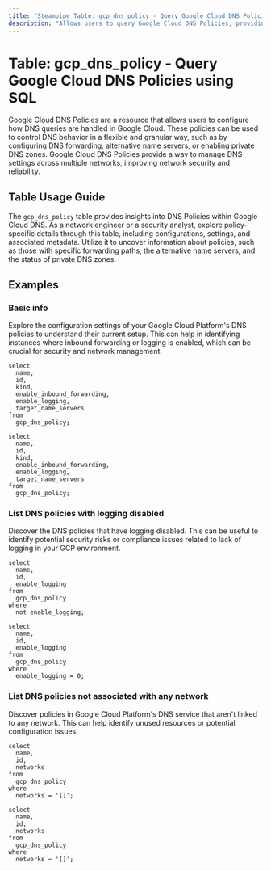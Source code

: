 ```yaml
---
title: "Steampipe Table: gcp_dns_policy - Query Google Cloud DNS Policies using SQL"
description: "Allows users to query Google Cloud DNS Policies, providing insights into policy configurations and settings."
---
```


# Table: gcp_dns_policy - Query Google Cloud DNS Policies using SQL

Google Cloud DNS Policies are a resource that allows users to configure how DNS queries are handled in Google Cloud. These policies can be used to control DNS behavior in a flexible and granular way, such as by configuring DNS forwarding, alternative name servers, or enabling private DNS zones. Google Cloud DNS Policies provide a way to manage DNS settings across multiple networks, improving network security and reliability.

## Table Usage Guide

The `gcp_dns_policy` table provides insights into DNS Policies within Google Cloud DNS. As a network engineer or a security analyst, explore policy-specific details through this table, including configurations, settings, and associated metadata. Utilize it to uncover information about policies, such as those with specific forwarding paths, the alternative name servers, and the status of private DNS zones.

## Examples

### Basic info
Explore the configuration settings of your Google Cloud Platform's DNS policies to understand their current setup. This can help in identifying instances where inbound forwarding or logging is enabled, which can be crucial for security and network management.

```sql+postgres
select
  name,
  id,
  kind,
  enable_inbound_forwarding,
  enable_logging,
  target_name_servers
from
  gcp_dns_policy;
```

```sql+sqlite
select
  name,
  id,
  kind,
  enable_inbound_forwarding,
  enable_logging,
  target_name_servers
from
  gcp_dns_policy;
```

### List DNS policies with logging disabled
Discover the DNS policies that have logging disabled. This can be useful to identify potential security risks or compliance issues related to lack of logging in your GCP environment.

```sql+postgres
select
  name,
  id,
  enable_logging
from
  gcp_dns_policy
where
  not enable_logging;
```

```sql+sqlite
select
  name,
  id,
  enable_logging
from
  gcp_dns_policy
where
  enable_logging = 0;
```

### List DNS policies not associated with any network
Discover policies in Google Cloud Platform's DNS service that aren't linked to any network. This can help identify unused resources or potential configuration issues.

```sql+postgres
select
  name,
  id,
  networks
from
  gcp_dns_policy
where
  networks = '[]';
```

```sql+sqlite
select
  name,
  id,
  networks
from
  gcp_dns_policy
where
  networks = '[]';
```